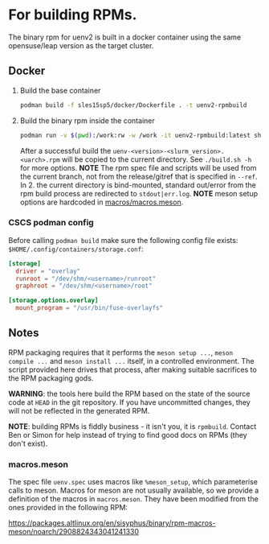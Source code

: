 # For building RPMs.

The binary rpm for uenv2 is built in a docker container using the same opensuse/leap version as the target cluster.

## Docker

1. Build the base container
    ```bash
    podman build -f sles15sp5/docker/Dockerfile . -t uenv2-rpmbuild
    ```

2. Build the binary rpm inside the container
    ```bash
    podman run -v $(pwd):/work:rw -w /work -it uenv2-rpmbuild:latest sh -c 'CXX=g++-12 CC=gcc-12 ./build.sh --ref=v8.1.0 --slurm-version=25.05.2'
    ```
    After a successful build the `uenv-<version>-<slurm_version>.<uarch>.rpm` will be copied to the current directory. 
    See `./build.sh -h` for more options.
    **NOTE** The rpm spec file and scripts will be used from the current branch, not from the release/gitref that is specified in `--ref`. In 2. the current directory is bind-mounted, standard out/error from the rpm build process are redirected to `stdout|err.log`.
    **NOTE** meson setup options are hardcoded in [macros/macros.meson](./macros/macros.meson).

### CSCS podman config

Before calling `podman build` make sure the following config file exists:
`$HOME/.config/containers/storage.conf`:
```conf
[storage]
  driver = "overlay"
  runroot = "/dev/shm/<username>/runroot"
  graphroot = "/dev/shm/<username>/root"

[storage.options.overlay]
  mount_program = "/usr/bin/fuse-overlayfs"
```

## Notes

RPM packaging requires that it performs the `meson setup ...`, `meson compile ...`
and `meson install ...` itself, in a controlled environment. The script provided
here drives that process, after making suitable sacrifices to the RPM packaging gods.

**WARNING**: the tools here build the RPM based on the state of the source code at `HEAD`
in the git repository. If you have uncommitted changes, they will not be reflected
in the generated RPM.

**NOTE**: building RPMs is fiddly business - it isn't you, it is `rpmbuild`. Contact
Ben or Simon for help instead of trying to find good docs on RPMs (they don't exist).


### macros.meson

The spec file `uenv.spec` uses macros like `%meson_setup`, which parameterise
calls to meson. Macros for meson are not usually available, so we provide a definition of
the macros in `macros.meson`. They have been modified from the ones provided in the
following RPM:

https://packages.altlinux.org/en/sisyphus/binary/rpm-macros-meson/noarch/2908824343041241330
